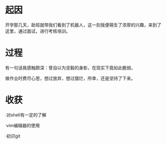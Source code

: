 # 起因

开学那几天，助班就带我们看到了机器人，这一刻我便萌生了浓厚的兴趣，来到了这里，通过面试，进行考核培训。

# 过程

有一句话我感触颇深：曾自以为坚毅的身影，在现实下竟如此脆弱。

做作业时费尽心思，想过放弃，想过摆烂，所幸，还是坚持了下来。

# 收获

·对shell有一定的了解

·vim编辑器的使用

·初识git
